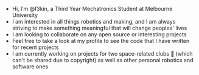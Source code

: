 - Hi, I’m @f3kin, a Third Year Mechatronics Student at Melbourne University
- I am interested in all things robotics and making, and I am always striving to make something meaningful that will change peoples' lives
- I am looking to collaborate on any open source or interesting projects
- Feel free to take a look at my profile to see the code that I have written for recent projects
- I am currently working on projects for two space-related clubs 🚀 (which can't be shared due to copyright) as well as other personal robotics and software ones

